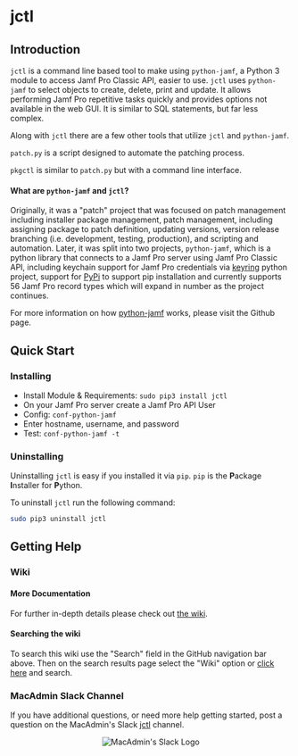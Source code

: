 # jctl


## Introduction

`jctl` is a command line based tool to make using `python-jamf`, a Python 3 module to access Jamf Pro Classic API, easier to use. `jctl` uses `python-jamf` to select objects to create, delete, print and update. It allows performing Jamf Pro repetitive tasks quickly and provides options not available in the web GUI. It is similar to SQL statements, but far less complex.

Along with `jctl` there are a few other tools that utilize `jctl` and `python-jamf`.

`patch.py` is a script designed to automate the patching process.

`pkgctl` is similar to `patch.py` but with a command line interface.

#### What are `python-jamf` and `jctl`?

Originally, it was a "patch" project that was focused on patch management including installer package management, patch management, including assigning package to patch definition, updating versions, version release branching (i.e. development, testing, production), and scripting and automation. Later, it was split into two projects, `python-jamf`, which is a python library that connects to a Jamf Pro server using Jamf Pro Classic API, including keychain support for Jamf Pro credentials via [keyring](https://github.com/jaraco/keyring) python project, support for [PyPi](https://pypi.org/project/python-jamf/) to support pip installation and currently supports 56 Jamf Pro record types which will expand in number as the project continues.

For more information on how [python-jamf](https://github.com/univ-of-utah-marriott-library-apple/python-jamf) works, please visit the Github page.

## Quick Start

### Installing

 - Install Module & Requirements: `sudo pip3 install jctl`
 - On your Jamf Pro server create a Jamf Pro API User
 - Config: `conf-python-jamf`
 - Enter hostname, username, and password
 - Test: `conf-python-jamf -t`

### Uninstalling

Uninstalling `jctl` is easy if you installed it via `pip`. `pip` is the **P**ackage **I**nstaller for **P**ython.

To uninstall `jctl` run the following command:

```bash
sudo pip3 uninstall jctl
```

## Getting Help

### Wiki

#### More Documentation
For further in-depth details please check out [the wiki](https://github.com/univ-of-utah-marriott-library-apple/jctl/wiki).

#### Searching the wiki

To search this wiki use the "Search" field in the GitHub navigation bar above. Then on the search results page select the "Wiki" option or [click here](https://github.com/univ-of-utah-marriott-library-apple/jctl/search?q=&type=Wikis&utf8=✓) and search.

### MacAdmin Slack Channel

If you have additional questions, or need more help getting started, post a question on the MacAdmin's Slack [jctl](https://macadmins.slack.com/archives/C01C8KVV2UD) channel.

<p align="center">
<img src="https://github.com/univ-of-utah-marriott-library-apple/python-jamf/wiki/images/MacAdmins_Slack_logo.png" alt="MacAdmin's Slack Logo">
</p>
